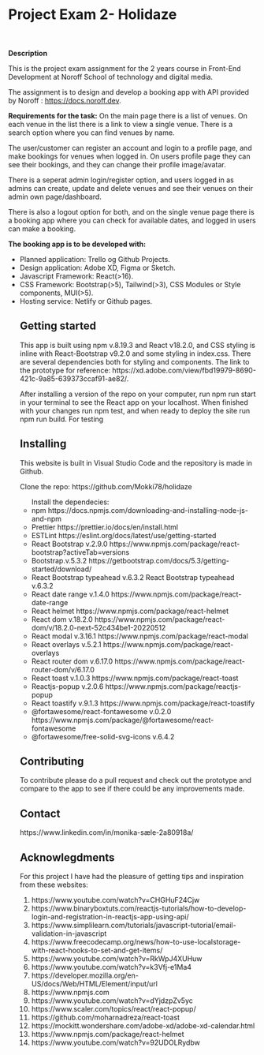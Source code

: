 <h1>Project Exam 2- Holidaze</h1>
<br></br>
<strong>Description</strong>

<p>This is the project exam assignment for the 2 years course in Front-End Development at Noroff School of technology and digital media.

The assignment is to design and develop a booking app with API provided by Noroff : https://docs.noroff.dev.

 <strong>Requirements for the task:</strong>
 On the main page there is a list of venues. 
 On each venue in the list there is a link to view a single venue.
There is a search option where you can find venues by name.

 The user/customer can register an account and login to a profile page,
 and make bookings for venues when logged in. 
 On users profile page they can see their bookings, and they can change their profile image/avatar.

 There is a seperat admin login/register option, and users logged in as admins can create, update and delete
 venues and see their venues on their admin own page/dashboard.

 There is also a logout option for both, and on the single venue page there is a booking app where you can check for available dates,
 and logged in users can make a booking.</p>

<strong> The booking app is to be developed with:</strong>
 <ul>
  <li>Planned application: Trello og Github Projects.</li>
  <li> Design application: Adobe XD, Figma or Sketch.</li>
  <li> Javascript Framework: React(>16).</li>
  <li>CSS Framework: Bootstrap(>5), Tailwind(>3), CSS Modules or Style components, MUI(>5).</li>
  <li>Hosting service: Netlify or Github pages.</li>

<h2>Getting started</h2>

<p>This app is built using npm v.8.19.3 and React v18.2.0, and CSS styling is inline with React-Bootstrap v9.2.0 and some styling in index.css. There are several dependencies both for styling and components.
The link to the prototype for reference: https://xd.adobe.com/view/fbd19979-8690-421c-9a85-639373ccaf91-ae82/.

After installing a version of the repo on your computer, run npm run start in your terminal to see the React app on your localhost. When finished with your changes run npm test, and when ready to deploy the site run npm run build. For testing
</p>

<h2>Installing</h2>

<p>This website is built in Visual Studio Code and the repository is made in Github.</p>
<p>Clone the repo: https://github.com/Mokki78/holidaze</p>

<ul>
<string> Install the dependecies:</strong>
   <li> npm https://docs.npmjs.com/downloading-and-installing-node-js-and-npm</li>
    <li>Prettier https://prettier.io/docs/en/install.html</li> 
    <li>ESTLint https://eslint.org/docs/latest/use/getting-started</li>
    <li>React Bootstrap v.2.9.0 https://www.npmjs.com/package/react-bootstrap?activeTab=versions</li> 
    <li>Bootstrap.v.5.3.2 https://getbootstrap.com/docs/5.3/getting-started/download/</li> 
    <li>React Bootstrap typeahead v.6.3.2 React Bootstrap typeahead v.6.3.2</li>
    <li>React date range v.1.4.0 https://www.npmjs.com/package/react-date-range</li> 
    <li>React helmet https://www.npmjs.com/package/react-helmet</li>
    <li>React dom v.18.2.0 https://www.npmjs.com/package/react-dom/v/18.2.0-next-52c434be1-20220512</li> 
    <li>React modal v.3.16.1 https://www.npmjs.com/package/react-modal</li>    
    <li>React overlays v.5.2.1 https://www.npmjs.com/package/react-overlays</li> 
    <li>React router dom v.6.17.0 https://www.npmjs.com/package/react-router-dom/v/6.17.0</li> 
    <li>React toast v.1.0.3 https://www.npmjs.com/package/react-toast</li> 
    <li>Reactjs-popup v.2.0.6 https://www.npmjs.com/package/reactjs-popup</li> 
   <li> React toastify v.9.1.3 https://www.npmjs.com/package/react-toastify</li>
    <li>@fortawesome/react-fontawesome v.0.2.0 https://www.npmjs.com/package/@fortawesome/react-fontawesome</li>
    <li>@fortawesome/free-solid-svg-icons v.6.4.2</li>
    </ul>

<h2>Contributing</h2>

<p>To contribute please do a pull request and check out the prototype and compare to the app to see if there could be any improvements made.</p>

<h2>Contact</h2>

<p>https://www.linkedin.com/in/monika-sæle-2a80918a/</p>

<h2>Acknowlegdments</h2>

<p>For this project I have had the pleasure of getting tips and inspiration from these websites:</p>

<ol>
<li>https://www.youtube.com/watch?v=CHGHuF24Cjw</li>

<li>https://www.binaryboxtuts.com/reactjs-tutorials/how-to-develop-login-and-registration-in-reactjs-app-using-api/</li>

<li>https://www.simplilearn.com/tutorials/javascript-tutorial/email-validation-in-javascript</li>

<li>https://www.freecodecamp.org/news/how-to-use-localstorage-with-react-hooks-to-set-and-get-items/</li>

<li>https://www.youtube.com/watch?v=RkWpJ4XUHuw</li>

<li>https://www.youtube.com/watch?v=k3Vfj-e1Ma4</li>

<li>https://developer.mozilla.org/en-US/docs/Web/HTML/Element/input/url</li>

<li>https://www.npmjs.com</li>

<li>https://www.youtube.com/watch?v=dYjdzpZv5yc</li>

<li>https://www.scaler.com/topics/react/react-popup/</li>

<li>https://github.com/moharnadreza/react-toast</li>

<li>https://mockitt.wondershare.com/adobe-xd/adobe-xd-calendar.html</li>

<li>https://www.npmjs.com/package/react-helmet</li>

<li>https://www.youtube.com/watch?v=92UDOLRydbw</li>
</ol>



 